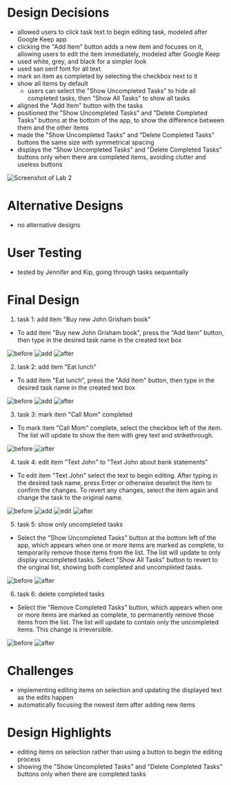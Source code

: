 # Design Decisions
+ allowed users to click task text to begin editing task, 
modeled after Google Keep app
+ clicking the "Add Item" button adds a new item and 
focuses on it, allowing users to edit the item immediately,
modeled after Google Keep
+ used white, grey, and black for a simpler look
+ used san serif font for all text
+ mark an item as completed by selecting the checkbox 
next to it
+ show all items by default
    + users can select the "Show Uncompleted Tasks" to 
  hide all completed tasks, then "Show All Tasks" to show all tasks
+ aligned the "Add Item" button with the tasks
+ positioned the "Show Uncompleted Tasks" and 
"Delete Completed Tasks" buttons at the bottom of the 
app, to show the difference between them and the other 
items
+ made the "Show Uncompleted Tasks" and "Delete 
Completed Tasks" buttons the same size with symmetrical 
spacing
+ displays the "Show Uncompleted Tasks" and "Delete 
Completed Tasks" buttons only when there are completed 
items, avoiding clutter and useless buttons

![Screenshot of Lab 2](design-decisions.png)

# Alternative Designs
+ no alternative designs

# User Testing
+ tested by Jennifer and Kip, going through tasks 
sequentially

# Final Design

1. task 1: add item "Buy new John Grisham book"
+ To add item "Buy new John Grisham book", press the 
"Add Item" button, then type in the desired task name 
in the created text box

![before](t1-begin.png)
![add](t1-add.png)
![after](t1-end.png)

2. task 2: add item "Eat lunch"
+ To add item "Eat lunch", press the "Add Item" button, 
then type in the desired task name in the created text 
box

![before](t2-begin.png)
![add](t2-add.png)
![after](t2-end.png)

3. task 3: mark item "Call Mom" completed
+ To mark item "Call Mom" complete, select the checkbox 
left of the item. The list will update to show the item with grey text and strikethrough.

![before](t3-begin.png)
![after](t3-end.png)

4. task 4: edit item "Text John" to "Text John about 
bank statements"
+ To edit item "Text John" select the text to begin
editing. After typing in the desired task name, press 
Enter or otherwise deselect the item to confirm the 
changes. To revert any changes, select the item again 
and change the task to the original name.

![before](t4-begin.png)
![add](t4-edit1.png)
![edit](t4-edit2.png)
![after](t4-end.png)


5. task 5: show only uncompleted tasks
+ Select the "Show Uncompleted Tasks" button at the 
bottom left of the app, which appears when one or more 
items are marked as complete, to temporarily remove those 
items from the list. The list will update to only 
display uncompleted tasks. Select "Show All Tasks" 
button to revert to the original list, showing both 
completed and uncompleted tasks.

![before](t5-begin.png)
![after](t5-end.png)

6. task 6: delete completed tasks
+ Select the "Remove Completed Tasks" button, which 
appears when one or more items are marked as complete, 
to permanently remove those items from the list. The 
list will update to contain only the uncompleted items.
This change is irreversible.

![before](t6-begin.png)
![after](t6-end.png)


# Challenges
+ implementing editing items on selection and 
updating the displayed text as the edits happen
+ automatically focusing the newest item after adding 
new items

# Design Highlights
+ editing items on selection rather than using a button 
to begin the editing process
+ showing the "Show Uncompleted Tasks" and "Delete 
Completed Tasks" buttons only when there are completed
tasks
